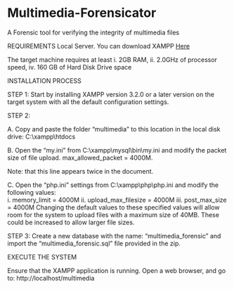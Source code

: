 # Multimedia-Forensicator
A Forensic tool for verifying the integrity of multimedia files

REQUIREMENTS
Local Server. You can download XAMPP <a href="https://www.apachefriends.org/index.html">Here</a>

The target machine requires at least 
i.	2GB RAM,
ii.	2.0GHz of processor speed,
iv.	160 GB of Hard Disk Drive space


INSTALLATION PROCESS

STEP 1:
Start by installing XAMPP version 3.2.0 or a later version on the target system with all the default configuration settings. 

STEP 2:

A.	Copy and paste the folder “multimedia” to this location in the local disk drive: C:\xampp\htdocs

B.	Open the “my.ini” from C:\xampp\mysql\bin\my.ini and modify the packet size of file upload. 
max_allowed_packet = 4000M. 

Note: that this line appears twice in the document.

C.	Open the “php.ini” settings from C:\xampp\php\php.ini and modify the following values:  
  i.	memory_limit = 4000M
  ii.	upload_max_filesize = 4000M
  iii.	post_max_size = 4000M
Changing the default values to these specified values will allow room for the system to upload files with a maximum size of 40MB. 
These could be increased to allow larger file sizes.

STEP 3:
Create a new database with the name: “multimedia_forensic” and import the “multimedia_forensic.sql” file provided in the zip.


EXECUTE THE SYSTEM

Ensure that the XAMPP application is running. Open a web browser, and go to: http://localhost/multimedia



